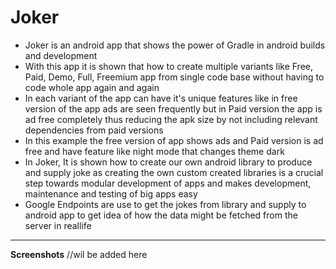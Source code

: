 # Joker
- Joker is an android app that shows the power of Gradle in android builds and development
- With this app it is shown that how to create multiple variants like Free, Paid, Demo, Full, Freemium app from single code base without having to code whole app again and again
- In each variant of the app can have it's unique features like in free version of the app ads are seen frequently but in Paid version the app is ad free completely thus reducing the apk size by not including relevant dependencies from paid versions
- In this example the free version of app shows ads and Paid version is ad free and have feature like night mode that changes theme dark
- In Joker, It is shown how to create our own android library to produce and supply joke as creating the own custom created libraries is a crucial step towards modular development of apps and makes development, maintenance and testing of big apps easy
- Google Endpoints are use to get the jokes from library and supply to android app to get idea of how the data might be fetched from the server in reallife
***
**Screenshots**
//wil be added here
